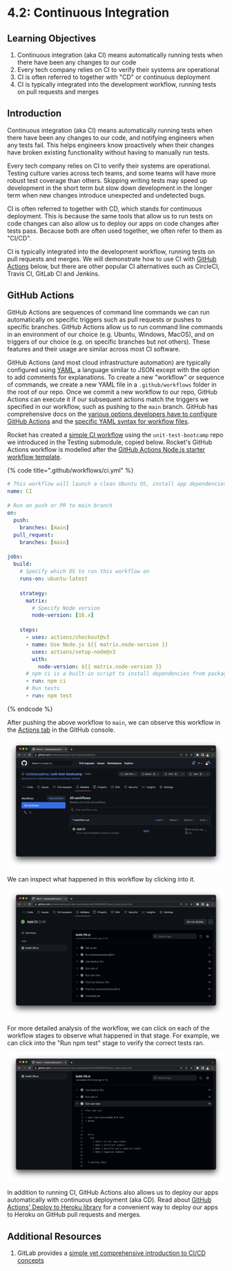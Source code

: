 # 4.2: Continuous Integration

## Learning Objectives

1. Continuous integration (aka CI) means automatically running tests when there have been any changes to our code
2. Every tech company relies on CI to verify their systems are operational
3. CI is often referred to together with "CD" or continuous deployment
4. CI is typically integrated into the development workflow, running tests on pull requests and merges

## Introduction

Continuous integration (aka CI) means automatically running tests when there have been any changes to our code, and notifying engineers when any tests fail. This helps engineers know proactively when their changes have broken existing functionality without having to manually run tests.

Every tech company relies on CI to verify their systems are operational. Testing culture varies across tech teams, and some teams will have more robust test coverage than others. Skipping writing tests may speed up development in the short term but slow down development in the longer term when new changes introduce unexpected and undetected bugs.

CI is often referred to together with CD, which stands for continuous deployment. This is because the same tools that allow us to run tests on code changes can also allow us to deploy our apps on code changes after tests pass. Because both are often used together, we often refer to them as "CI/CD".

CI is typically integrated into the development workflow, running tests on pull requests and merges. We will demonstrate how to use CI with [GitHub Actions](https://github.com/features/actions) below, but there are other popular CI alternatives such as CircleCI, Travis CI, GitLab CI and Jenkins.

## GitHub Actions

GitHub Actions are sequences of command line commands we can run automatically on specific triggers such as pull requests or pushes to specific branches. GitHub Actions allow us to run command line commands in an environment of our choice (e.g. Ubuntu, Windows, MacOS), and on triggers of our choice (e.g. on specific branches but not others). These features and their usage are similar across most CI software.

GitHub Actions (and most cloud infrastructure automation) are typically configured using [YAML](https://en.wikipedia.org/wiki/YAML), a language similar to JSON except with the option to add comments for explanations. To create a new "workflow" or sequence of commands, we create a new YAML file in a `.github/workflows` folder in the root of our repo. Once we commit a new workflow to our repo, GitHub Actions can execute it if our subsequent actions match the triggers we specified in our workflow, such as pushing to the `main` branch. GitHub has comprehensive docs on the [various options developers have to configure GitHub Actions](https://docs.github.com/en/actions) and the [specific YAML syntax for workflow files](https://docs.github.com/en/actions/reference/workflow-syntax-for-github-actions).

Rocket has created a [simple CI workflow](https://github.com/rocketacademy/unit-test-bootcamp/blob/main/.github/workflows/ci.yml) using the `unit-test-bootcamp` repo we introduced in the Testing submodule, copied below. Rocket's GitHub Actions workflow is modelled after the [GitHub Actions Node.js starter workflow template](https://docs.github.com/en/actions/automating-builds-and-tests/building-and-testing-nodejs).

{% code title=".github/workflows/ci.yml" %}
```yaml
# This workflow will launch a clean Ubuntu OS, install app dependencies and run tests
name: CI

# Run on push or PR to main branch
on:
  push:
    branches: [main]
  pull_request:
    branches: [main]

jobs:
  build:
    # Specify which OS to run this workflow on
    runs-on: ubuntu-latest

    strategy:
      matrix:
        # Specify Node version
        node-version: [16.x]

    steps:
      - uses: actions/checkout@v3
      - name: Use Node.js ${{ matrix.node-version }}
        uses: actions/setup-node@v3
        with:
          node-version: ${{ matrix.node-version }}
      # npm ci is a built-in script to install dependencies from package-lock.json
      - run: npm ci
      # Run tests
      - run: npm test
```
{% endcode %}

After pushing the above workflow to `main`, we can observe this workflow in the [Actions tab](https://github.com/rocketacademy/unit-test-bootcamp/actions) in the GitHub console.

![GitHub Actions tab in GitHub console](<../../.gitbook/assets/4.2 - CI - Actions Tab.png>)

We can inspect what happened in this workflow by clicking into it.

![GitHub shows us each stage of the GitHub Action workflow](<../../.gitbook/assets/4.2 - CI - CI Workflow.png>)

For more detailed analysis of the workflow, we can click on each of the workflow stages to observe what happened in that stage. For example, we can click into the "Run npm test" stage to verify the correct tests ran.

![GitHub allows us to view exact command line output from each workflow stage](<../../.gitbook/assets/4.2 - CI - CI Workflow Tests.png>)

In addition to running CI, GitHub Actions also allows us to deploy our apps automatically with continuous deployment (aka CD). Read about [GitHub Actions' Deploy to Heroku library](https://github.com/marketplace/actions/deploy-to-heroku) for a convenient way to deploy our apps to Heroku on GitHub pull requests and merges.

## Additional Resources

1. GitLab provides a [simple yet comprehensive introduction to CI/CD concepts](https://docs.gitlab.com/ee/ci/introduction/)
